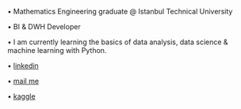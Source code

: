 • Mathematics Engineering graduate @ Istanbul Technical University

• BI & DWH Developer

• I am currently learning the basics of data analysis, data science & machine learning with Python.




• [linkedin](https://www.linkedin.com/in/sinansenocak/)

• [mail me](https://mail.google.com/mail/u/0/?fs=1&to=snnsnck@gmail.com&tf=cm)

• [kaggle](https://www.kaggle.com/sinanenocak)
